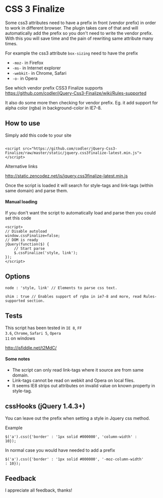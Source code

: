 # CSS 3 Finalize

Some css3 attributes need to have a prefix in front (vendor prefix) in order to work in different browser. The plugin takes care of that and will automatically add the prefix so you don't need to write the vendor prefix. With this you will save time and the pain of rewriting same attribute many times.

For example the css3 attribute <code>box-sizing</code> need to have the prefix 
<ul>
<li><code>-moz-</code> in Firefox</li>
<li><code>-ms-</code> in Internet explorer</li>
<li><code>-webkit-</code> in Chrome, Safari</li>
<li><code>-o-</code> in Opera</li>
</ul>

See which vendor prefix CSS3 Finalize supports <https://github.com/codler/jQuery-Css3-Finalize/wiki/Rules-supported>

It also do some more then checking for vendor prefix. Eg. it add support for alpha color (rgba) in background-color in IE7-8.

## How to use

Simply add this code to your site

<code>
&lt;script src=&quot;https://github.com/codler/jQuery-Css3-Finalize/raw/master/static/jquery.css3finalize-latest.min.js&quot;&gt;&lt;/script&gt;
</code>

Alternative links

<http://static.zencodez.net/js/jquery.css3finalize-latest.min.js>

Once the script is loaded it will search for style-tags and link-tags (within same domain) and parse them.

#### Manual loading
If you don't want the script to automatically load and parse then you could set this code

	<script> 
	// Disable autoload
	window.cssFinalize=false; 
	// DOM is ready
	jQuery(function($) { 
		// Start parse
		$.cssFinalize('style, link');
	});
	</script>

## Options

	node : 'style, link' // Elements to parse css text.
	
	shim : true // Enables support of rgba in ie7-8 and more, read Rules-supported section.

## Tests

This script has been tested in <code>IE 8</code>, <code>FF 3.6</code>, <code>Chrome</code>, <code>Safari 5</code>, <code>Opera 11</code> on windows

<http://jsfiddle.net/t2MdC/>

#### Some notes
* The script can only read link-tags where it source are from same domain.
* Link-tags cannot be read on webkit and Opera on local files.
* It seems IE8 strips out attributes on invalid value on known property in style-tag.

## cssHooks (jQuery 1.4.3+)

You can leave out the prefix when setting a style in Jquery css method.

Example

<code>$('a').css({'border' : '1px solid #000000', 'column-width' : 10});</code>

In normal case you would have needed to add a prefix

<code>$('a').css({'border' : '1px solid #000000', '-moz-column-width' : 10});</code>

## Feedback

I appreciate all feedback, thanks!